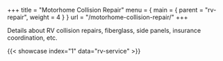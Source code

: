 +++
title = "Motorhome Collision Repair"
menu = { main = { parent = "rv-repair", weight = 4 } }
url = "/motorhome-collision-repair/"
+++

Details about RV collision repairs, fiberglass, side panels, insurance coordination, etc.


{{< showcase index="1" data="rv-service" >}}
